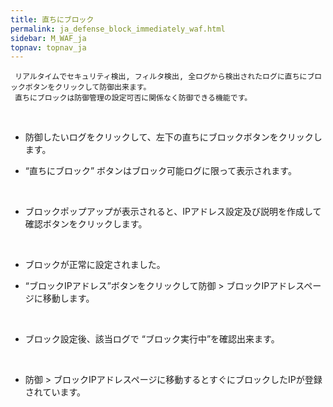 ```yaml
---
title: 直ちにブロック
permalink: ja_defense_block_immediately_waf.html
sidebar: M_WAF_ja
topnav: topnav_ja
---
```


     リアルタイムでセキュリティ検出, フィルタ検出, 全ログから検出されたログに直ちにブロックボタンをクリックして防御出来ます。
     直ちにブロックは防御管理の設定可否に関係なく防御できる機能です。

<br />

- 防御したいログをクリックして、左下の直ちにブロックボタンをクリックします。

- “直ちにブロック” ボタンはブロック可能ログに限って表示されます。
<!-- [![image](/docs/images/Manual/waf/defense/block/1.png){: width="800" }](/docs/images/Manual/waf/defense/block/1.png){: target="_blank"}-->

<br />

- ブロックポップアップが表示されると、IPアドレス設定及び説明を作成して確認ボタンをクリックします。
<!-- [![image](/docs/images/Manual/waf/defense/block/2.png)](/docs/images/Manual/waf/defense/block/2.png){: target="_blank"}-->

<br />

- ブロックが正常に設定されました。

- “ブロックIPアドレス”ボタンをクリックして防御 > ブロックIPアドレスページに移動します。   
<!-- [![image](/docs/images/Manual/waf/defense/block/3.png)](/docs/images/Manual/waf/defense/block/3.png){: target="_blank"}-->

<br />

- ブロック設定後、該当ログで “ブロック実行中”を確認出来ます。
<!-- [![image](/docs/images/Manual/waf/defense/block/4.png){: width="800" }](/docs/images/Manual/waf/defense/block/4.png){: target="_blank"}-->

<br />

- 防御 > ブロックIPアドレスページに移動するとすぐにブロックしたIPが登録されています。